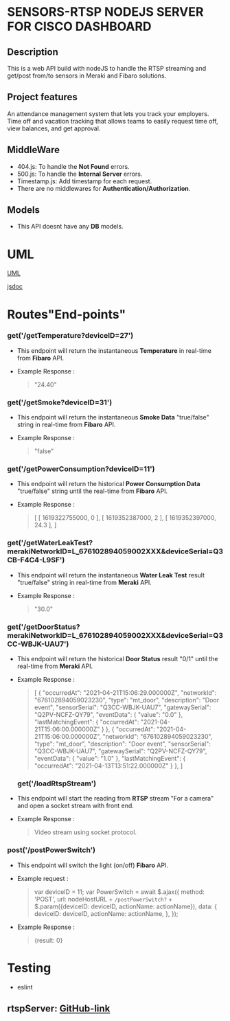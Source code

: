 
# SENSORS-RTSP NODEJS SERVER FOR CISCO DASHBOARD

## Description

This is a web API build with nodeJS to handle the RTSP streaming and get/post from/to sensors in Meraki and Fibaro solutions.

## Project features

An attendance management system that lets you track your employers.
Time off and vacation tracking that allows teams to easily request time off, view balances, and get approval.

## MiddleWare

- 404.js: To handle the **Not Found** errors.
- 500.js: To handle the **Internal Server** errors.
- Timestamp.js: Add timestamp for each request.
- There are no middlewares for **Authentication/Authorization**.

## Models

- This API doesnt have any **DB** models.

# UML

[UML](https://lucid.app/publicSegments/view/4c87494b-17b0-444b-9a0f-b0d5a61931f8/image.png)

[jsdoc](https://abdallah-obaid.github.io/rtspServer/)

# Routes"End-points"

### get('/getTemperature?deviceID=27')

- This endpoint will return the instantaneous **Temperature** in real-time from **Fibaro** API.
  
- Example Response :
  > "24.40"

### get('/getSmoke?deviceID=31')

- This endpoint will return the instantaneous **Smoke Data**  "true/false" string in real-time from **Fibaro** API.
  
- Example Response :
  > "false"  

### get('/getPowerConsumption?deviceID=11')

- This endpoint will return the historical **Power Consumption Data**  "true/false" string until the real-time from **Fibaro** API.
  
- Example Response :
  > [
[
1619322755000,
0
],
[
1619352387000,
2
],
[
1619352397000,
24.3
],
]  

### get('/getWaterLeakTest?merakiNetworkID=L_676102894059002XXX&deviceSerial=Q3CB-F4C4-L9SF')

- This endpoint will return the instantaneous **Water Leak Test** result "true/false" string in real-time from **Meraki** API.
  
- Example Response :
  > "30.0"    

### get('/getDoorStatus?merakiNetworkID=L_676102894059002XXX&deviceSerial=Q3CC-WBJK-UAU7')
- This endpoint will return the historical **Door Status** result "0/1" until the real-time from **Meraki** API.

- Example Response :
  > [
  > {
  > "occurredAt": "2021-04-21T15:06:29.000000Z",
  > "networkId": "676102894059023230",
  > "type": "mt_door",
  > "description": "Door event",
  > "sensorSerial": "Q3CC-WBJK-UAU7",
  > "gatewaySerial": "Q2PV-NCFZ-QY79",
  > "eventData": {
  > "value": "0.0"
  > },
  > "lastMatchingEvent": {
  > "occurredAt": "2021-04-21T15:06:00.000000Z"
  > }
  > },
  > {
  > "occurredAt": "2021-04-21T15:06:00.000000Z",
  > "networkId": "676102894059023230",
  > "type": "mt_door",
  > "description": "Door event",
  > "sensorSerial": "Q3CC-WBJK-UAU7",
  > "gatewaySerial": "Q2PV-NCFZ-QY79",
  > "eventData": {
  > "value": "1.0"
  > },
  > "lastMatchingEvent": {
  > "occurredAt": "2021-04-13T13:51:22.000000Z"
  > }
  > },
  > ]

  ### get('/loadRtspStream')

- This endpoint will start the reading from **RTSP** stream "For a camera" and open a socket stream with front end.
  
- Example Response :
  > Video stream using socket protocol.   

### post('/postPowerSwitch')

- This endpoint will switch the light (on/off) **Fibaro** API.
- Example request :
  >  var deviceID = 11;
  >  var PowerSwitch = await $.ajax({
  >      method: 'POST',
  >      url: nodeHostURL + `/postPowerSwitch?` + $.param({deviceID: deviceID,   actionName: actionName}),
  >      data: {
  >          deviceID: deviceID,
  >          actionName: actionName,
  >      },
  >  });

- Example Response :
  >  {result: 0}


# Testing
- eslint

## rtspServer: [GitHub-link](https://github.com/Abdallah-Obaid/rtspServer)
